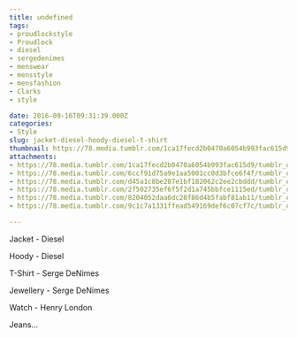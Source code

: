 ```yaml
---
title: undefined
tags:
- proudlockstyle
- Proudlock
- diesel
- sergedenimes
- menswear
- mensstyle
- mensfashion
- Clarks
- style

date: 2016-09-16T09:31:39.000Z
categories:
- Style
slug: jacket-diesel-hoody-diesel-t-shirt
thumbnail: https://78.media.tumblr.com/1ca17fecd2b0470a6054b993fac615d9/tumblr_odlbsuLu391rhrm24o1_540.jpg
attachments:
- https://78.media.tumblr.com/1ca17fecd2b0470a6054b993fac615d9/tumblr_odlbsuLu391rhrm24o1_1280.jpg
- https://78.media.tumblr.com/6ccf91d75a9e1aa5001cc0d3bfce6f4f/tumblr_odlbsuLu391rhrm24o2_1280.jpg
- https://78.media.tumblr.com/d45a1c8be287e1bf182062c2ee2cbddd/tumblr_odlbsuLu391rhrm24o3_1280.jpg
- https://78.media.tumblr.com/2f502735ef6f5f2d1a745bbfce1115ed/tumblr_odlbsuLu391rhrm24o4_1280.jpg
- https://78.media.tumblr.com/8204052daa6dc28f86d4b5fabf81ab11/tumblr_odlbsuLu391rhrm24o5_1280.jpg
- https://78.media.tumblr.com/9c1c7a1331ffead549169def6c07cf7c/tumblr_odlbsuLu391rhrm24o6_1280.jpg

---
```


Jacket - Diesel 

  Hoody - Diesel 

  T-Shirt - Serge DeNimes 

  Jewellery - Serge DeNimes 

  Watch - Henry London  

  Jeans...
